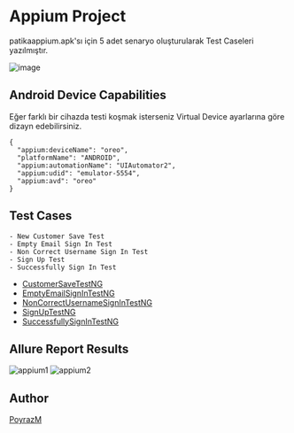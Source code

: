# Appium Project

patikaappium.apk'sı için 5 adet senaryo oluşturularak Test Caseleri yazılmıştır.

![image](https://user-images.githubusercontent.com/105527159/185832237-42c106b8-a5ae-436f-a9fc-bc6016572c12.png)

## Android Device Capabilities
Eğer farklı bir cihazda testi koşmak isterseniz Virtual Device ayarlarına göre dizayn edebilirsiniz.
```
{
  "appium:deviceName": "oreo",
  "platformName": "ANDROID",
  "appium:automationName": "UIAutomator2",
  "appium:udid": "emulator-5554",
  "appium:avd": "oreo"
}
```

## Test Cases
```
- New Customer Save Test
- Empty Email Sign In Test
- Non Correct Username Sign In Test
- Sign Up Test
- Successfully Sign In Test
```

- [CustomerSaveTestNG](https://github.com/PoyrazM/bootcampAppiumProject/blob/main/bootcampFinalProjectAppium/src/test/java/tests/CustomerSaveTestNG.java)
- [EmptyEmailSignInTestNG](https://github.com/PoyrazM/bootcampAppiumProject/blob/main/bootcampFinalProjectAppium/src/test/java/tests/EmptyEmailSignInTestNG.java)
- [NonCorrectUsernameSignInTestNG](https://github.com/PoyrazM/bootcampAppiumProject/blob/main/bootcampFinalProjectAppium/src/test/java/tests/NonCorrectUsernameSignInTestNG.java)
- [SignUpTestNG](https://github.com/PoyrazM/bootcampAppiumProject/blob/main/bootcampFinalProjectAppium/src/test/java/tests/SignUpTestNG.java)
- [SuccessfullySignInTestNG](https://github.com/PoyrazM/bootcampAppiumProject/blob/main/bootcampFinalProjectAppium/src/test/java/tests/SuccessfullySignInTestNG.java)

## Allure Report Results
![appium1](https://user-images.githubusercontent.com/105527159/185833349-64ee1db9-9dfa-4213-b951-b0cafc9f2d24.PNG)
![appium2](https://user-images.githubusercontent.com/105527159/185833383-7f0eac61-141a-4319-a9de-d06841d5e3eb.PNG)

## Author
[PoyrazM](https://github.com/PoyrazM)
